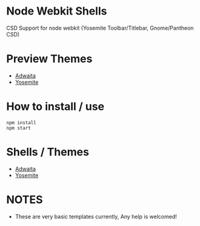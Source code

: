 # Node Webkit Shells

CSD Support for node webkit
(Yosemite Toolbar/Titlebar, Gnome/Pantheon CSD)

# Preview Themes
* [Adwaita](http://codepen.io/jakejarrett/full/wKBGvV/)
* [Yosemite](http://codepen.io/jakejarrett/full/bdPewZ/)

# How to install / use
```
npm install
npm start
```

# Shells / Themes
* [Adwaita](https://github.com/jakejarrett/nw-shell/tree/master/adwaita)
* [Yosemite](https://github.com/jakejarrett/nw-shell/tree/master/yosemite)

# NOTES
* These are very basic templates currently, Any help is welcomed!
